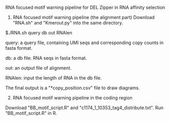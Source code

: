 RNA focused motif warning pipeline for DEL Zipper in RNA affinity selection 

1. RNA focused motif warning pipeline (the alignment part)
  Download "RNA.sh" and "Kmerout.py" into the same directory.

$./RNA.sh query db out RNAlen

  query: a query file, containing UMI seqs and corresponding copy counts in fasta format.
  
  db: a db file: RNA seqs in fasta format.
  
  out: an output file of alignment.
  
  RNAlen: input the length of RNA in the db file.

  The final output is a "*copy_position.csv" file to draw diagrams.

2. RNA focused motif warning pipeline in the coding region

  Download "BB_motif_script.R" and "c1174_1_10353_tag4_distribute.txt".
  Run "BB_motif_script.R" in R.
